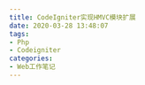 ```yaml
---
title: CodeIgniter实现HMVC模块扩展
date: 2020-03-28 13:48:07
tags:
- Php
- Codeigniter
categories:
- Web工作笔记
---
```

